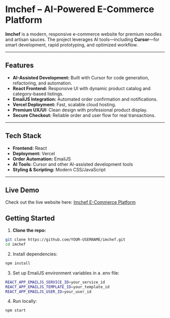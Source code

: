 # Imchef – AI-Powered E-Commerce Platform

**Imchef** is a modern, responsive e-commerce website for premium noodles and artisan sauces. The project leverages AI tools—including **Cursor**—for smart development, rapid prototyping, and optimized workflow.

---

## Features
- **AI-Assisted Development:** Built with Cursor for code generation, refactoring, and automation.  
- **React Frontend:** Responsive UI with dynamic product catalog and category-based listings.  
- **EmailJS Integration:** Automated order confirmation and notifications.  
- **Vercel Deployment:** Fast, scalable cloud hosting.  
- **Premium UX/UI:** Clean design with professional product display.  
- **Secure Checkout:** Reliable order and user flow for real transactions.  

---

## Tech Stack
- **Frontend:** React  
- **Deployment:** Vercel  
- **Order Automation:** EmailJS  
- **AI Tools:** Cursor and other AI-assisted development tools  
- **Styling & Scripting:** Modern CSS/JavaScript  

---

## Live Demo
Check out the live website here: [Imchef E-Commerce Platform](https://imchef.vercel.app/)


## Getting Started

1. **Clone the repo:**
```bash
git clone https://github.com/YOUR-USERNAME/imchef.git
cd imchef
```
2. Install dependencies:
```bash
npm install
```
3. Set up EmailJS environment variables in a .env file:
```bash
REACT_APP_EMAILJS_SERVICE_ID=your_service_id
REACT_APP_EMAILJS_TEMPLATE_ID=your_template_id
REACT_APP_EMAILJS_USER_ID=your_user_id
```
4. Run locally:
```bash
npm start
```

